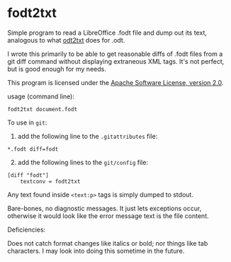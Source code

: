 # fodt2txt
Simple program to read a LibreOffice .fodt file and dump out its text, analogous to what [odt2txt](https://github.com/dstosberg/odt2txt) does for .odt.

I wrote this primarily to be able to get reasonable diffs of .fodt files from a git diff command
without displaying extraneous XML tags. It's not perfect, but is good enough for my needs.

This program is licensed under the [Apache Software License, version 2.0](http://www.apache.org/licenses/LICENSE-2.0).

usage (command line):

   `fodt2txt document.fodt`

To use in `git`:

1. add the following line to the `.gitattributes` file:

````
*.fodt diff=fodt
````
    
2. add the following lines to the `git/config` file:

````
[diff "fodt"]
    textconv = fodt2txt
````

Any text found inside `<text:p>` tags is simply dumped to stdout.

Bare-bones, no diagnostic messages. It just lets exceptions occur, otherwise
it would look like the error message text is the file content.

Deficiencies:

Does not catch format changes like italics or bold; nor things like tab characters.
I may look into doing this sometime in the future.
